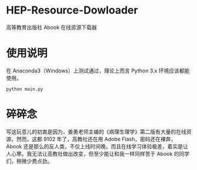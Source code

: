 # HEP-Resource-Dowloader

高等教育出版社 Abook 在线资源下载器

# 使用说明

在 Anaconda3（Windows）上测试通过，理论上而言 Python 3.x 环境应该都能使用。

    python main.py

# 碎碎念

写这玩意儿的初衷是因为，姜勇老师主编的《病理生理学》第二版有大量的在线资源，然而，这都 9102 年了，高教社还在用 Adobe Flash，密码还在裸奔，Abook 还是那么的反人类，不仅上线时间晚，而且在线学习体验极差，着实是让人心寒。我无法让高教社做出改变，但至少能让和我一样同样苦于 Abook 的同学们，稍微少费点劲。

